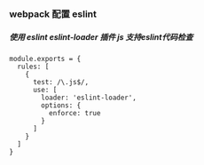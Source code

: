 ### webpack 配置 eslint
##### 使用 *eslint eslint-loader* 插件 js 支持eslint代码检查

```
module.exports = {
  rules: [
    {
      test: /\.js$/,
      use: [
        loader: 'eslint-loader',
        options: {
          enforce: true
        }
      ]
    }
  ]
}

```
